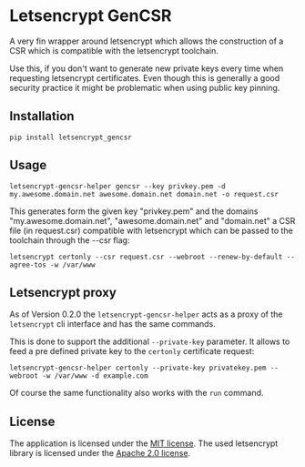 # Letsencrypt GenCSR #

A very fin wrapper around letsencrypt which allows the construction of a CSR which is
compatible with the letsencrypt toolchain.

Use this, if you don't want to generate new private keys every time when requesting
letsencrypt certificates. Even though this is generally a good security practice it might
be problematic when using public key pinning.

## Installation ##

```
pip install letsencrypt_gencsr
```

## Usage ##

```
letsencrypt-gencsr-helper gencsr --key privkey.pem -d my.awesome.domain.net awesome.domain.net domain.net -o request.csr
```

This generates form the given key "privkey.pem" and the domains "my.awesome.domain.net", "awesome.domain.net" and
"domain.net" a CSR file (in request.csr) compatible with letsencrypt which can be passed to the toolchain through
the --csr flag:

```
letsencrypt certonly --csr request.csr --webroot --renew-by-default --agree-tos -w /var/www
```

## Letsencrypt proxy ##

As of Version 0.2.0 the `letsencrypt-gencsr-helper` acts as a proxy of the `letsencrypt` cli interface and has the
same commands.

This is done to support the additional `--private-key` parameter. It allows to feed a pre defined private key to the
`certonly` certificate request:

```
letsencrypt-gencsr-helper certonly --private-key privatekey.pem --webroot -w /var/www -d example.com
```

Of course the same functionality also works with the `run` command.

## License ##

The application is licensed under the [MIT license](http://opensource.org/licenses/MIT). The used
letsencrypt library is licensed under the [Apache 2.0 license](http://opensource.org/licenses/apache-2.0).
